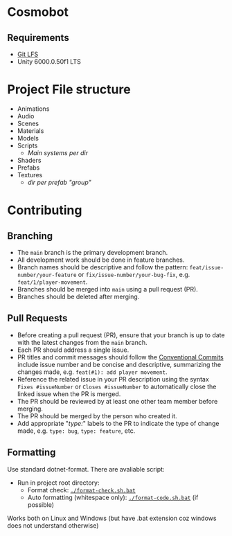# Cosmobot

## Requirements

- [Git LFS](https://git-lfs.com/)
- Unity 6000.0.50f1 LTS

# Project File structure

- Animations
- Audio
- Scenes
- Materials
- Models
- Scripts
  - _Main systems per dir_ 
- Shaders
- Prefabs
- Textures
  - _dir per prefab "group"_

# Contributing

## Branching

- The `main` branch is the primary development branch.
- All development work should be done in feature branches.
- Branch names should be descriptive and follow the pattern: `feat/issue-number/your-feature` or 
  `fix/issue-number/your-bug-fix`, e.g. `feat/1/player-movement`.
- Branches should be merged into `main` using a pull request (PR).
- Branches should be deleted after merging.

## Pull Requests

- Before creating a pull request (PR), ensure that your branch is up to date with the latest changes
  from the `main` branch.
- Each PR should address a single issue.
- PR titles and commit messages should follow the 
  [Conventional Commits](https://www.conventionalcommits.org/en/v1.0.0/) include issue number and be
  concise and descriptive, summarizing the changes made, e.g. `feat(#1): add player movement`.
- Reference the related issue in your PR description using the syntax `Fixes #issueNumber` or 
  `Closes #issueNumber` to automatically close the linked issue when the PR is merged.
- The PR should be reviewed by at least one other team member before merging.
- The PR should be merged by the person who created it.
- Add appropriate "_type:_" labels to the PR to indicate the type of change made, e.g. `type: bug`, 
  `type: feature`, etc.

## Formatting

Use standard dotnet-format. There are avaliable script:
- Run in project root directory:
  - Format check: [`./format-check.sh.bat`](./format-check.sh.bat)
  - Auto formatting (whitespace only): [`./format-code.sh.bat`](./format-code.sh.bat) (if possible)

Works both on Linux and Windows (but have .bat extension coz windows does not understand otherwise)